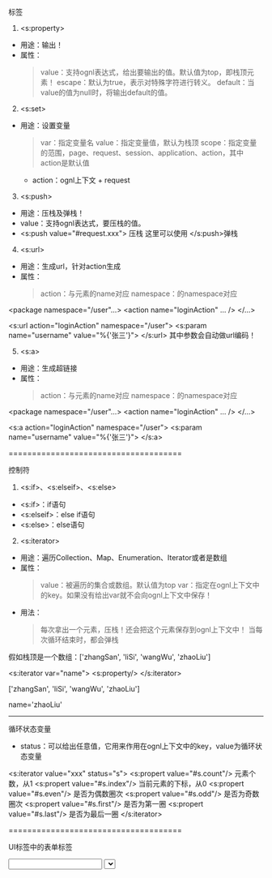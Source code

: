 标签

1. <s:property>
  * 用途：输出！
  * 属性：
    > value：支持ognl表达式，给出要输出的值。默认值为top，即栈顶元素！
    > escape：默认为true，表示对特殊字符进行转义。
    > default：当value的值为null时，将输出default的值。

2. <s:set>
  * 用途：设置变量
    > var：指定变量名
    > value：指定变量值，默认为栈顶
    > scope：指定变量的范围，page、request、session、application、action，其中action是默认值
      * action：ognl上下文 + request

3. <s:push>
  * 用途：压栈及弹栈！
  * value：支持ognl表达式，要压栈的值。
  * <s:push value="#request.xxx"> 压栈
      这里可以使用
    </s:push>弹栈

4. <s:url>
  * 用途：生成url，针对action生成
  * 属性：
    > action：与<action>元素的name对应
    > namespace：<pakcage>的namespace对应

<package namespace="/user"...>
  <action name="loginAction" ... />
</...>

<s:url action="loginAction" namespace="/user">
  <s:param name="username" value="%{'张三'}">
</s:url>
其中参数会自动做url编码！

5. <s:a>
  * 用途：生成超链接
  * 属性：
    > action：与<action>元素的name对应
    > namespace：<pakcage>的namespace对应

<package namespace="/user"...>
  <action name="loginAction" ... />
</...>

<s:a action="loginAction" namespace="/user">
  <s:param name="username" value="%{'张三'}">
</s:a>

=====================================

控制符

1. <s:if>、<s:elseif>、<s:else>
  * <s:if>：if语句
  * <s:elseif>：else if语句
  * <s:else>：else语句


2. <s:iterator>
  * 用途：遍历Collection、Map、Enumeration、Iterator或者是数组
  * 属性：
    > value：被遍历的集合或数组。默认值为top
    > var：指定在ognl上下文中的key。如果没有给出var就不会向ognl上下文中保存！
  * 用法：
    > 每次拿出一个元素，压栈！还会把这个元素保存到ognl上下文中！
    > 当每次循环结束时，都会弹栈

假如栈顶是一个数组：['zhangSan', 'liSi', 'wangWu', 'zhaoLiu']

<s:iterator var="name"> <!-- 遍历栈项元素（必须保证栈顶元素是可遍历的） --><!--没有var属性，那么不会保存到ognl上下文中，但会压栈-->
  <s:property/> <!-- 打印栈项元素，即输出zhangSan -->
</s:iterator> <!--弹栈-->


['zhangSan', 'liSi', 'wangWu', 'zhaoLiu']


name='zhaoLiu'

------------------------

循环状态变量
  * status：可以给出任意值，它用来作用在ognl上下文中的key，value为循环状态变量

<s:iterator value="xxx" status="s">
  <s:propert value="#s.count"/> 元素个数，从1
  <s:propert value="#s.index"/> 当前元素的下标，从0
  <s:propert value="#s.even"/> 是否为偶数圈次
  <s:propert value="#s.odd"/> 是否为奇数圈次
  <s:propert value="#s.first"/> 是否为第一圈
  <s:propert value="#s.last"/> 是否为最后一圈
</s:iterator>

=====================================

UI标签中的表单标签

<form>
  <input type=""...>
  <select>
</form>

1. 为什么还需要struts2的表单标签
  优点：
  * 简化代码
  * 自动数据回显（最大的优点）
  * 主题样式（我认为是缺点）

  动态标签：
  * 所有的struts2标签（包含表单标签）都需要被执行
  * struts2的表单标签最终都会被转换成html的表单标签

2. <s:form>标签
  * 对应html中的<form>标签　
  * 属性：action、namespace、theme="simple"
    > action：与<action>的name对应
    > namespace：与<package>的namespace对应
    > method：默认值为post
    > theme：默认值为xhtml

3. <s:textfield>标签
  * 对应<input type="text" .../>
  * 属性：
    > name：指定表单项的名称
    > label：用来为当前的标签项指定<label>元素
    > value：指定表单项的值
4. <s:password>标签
  * 对应<input type="password" .../>
  * 属性
    > name：指定表单项的名称
    > label：用来为当前的标签项指定<label>元素
    > value：指定表单项的值

5. <s:submit>标签
  * 对应<input type="submit" .../>
  * 属性
    > name：指定表单项的名称
    > value：指定表单项的值

<s:form action="" namespace="" theme="simple">
 用户名：<s:textfield name="username"/><br/>
 密　码：<s:password name="password"/><br/>
  <s:submit value="提交"/>
</s:form>

6. 自动回显
  * 其实自动回显就是显示当前栈顶元素
  * 例如；<s:textfield name="username"/>，即显示当前栈的username属性值！
  * 例如；<s:password name="password"/>，即显示当前栈的password属性值！注意：密码框默认不显示，需要使用showPassword="true"

7. 选择性标签
  * 下拉列表
  * 单选按钮：<s:redio>
    > name：不用解释了！
    > list：用来指定选项的！
      * List类型：显示值和实际都相同
      * Map类型：实际值为key，显示值为value
    > <s:radio list="#{'male':'男', 'female':'女'}" name="sex" />
  * 多选按钮：<s:checkboxlist>
    > name
    > list：用来指定选项
      * List类型：显示值和实际都相同
      * Map类型：实现值为key，显示值为value
    > 回显问题：
      * 只有给它数组才能正确回显
      * 在value处给出ognl，把字符串切割成字符串数组！！！
      * <s:checkboxlist value="hobby.split(',')" list="#{'cf':'吃饭', 'sj':'睡觉', 'sw':'上网', 'sk':'上课'}" name="hobby" /><br/>

  * 多选按钮：<s:select>
    > name
    > list：用来指定选项
      * List类型：显示值和实际都相同
      * Map类型：实现值为key，显示值为value
    > headerKey：指定头的实际值
    > headerValue：指定头的显示值
  
<s:form action="" namespace="" theme="simple">
 用户名：<s:textfield name="username"/><br/>
 密　码：<s:password name="password" showPassword="true"/><br/>
 性　别：<s:radio list="#{'male':'男', 'female':'女'}" name="sex" /><br/>
 爱　好：<s:checkboxlist value="hobby.split(',')" list="#{'cf':'吃饭', 'sj':'睡觉', 'sw':'上网', 'sk':'上课'}" name="hobby" /><br/>
学　历：<s:select headerKey="" headerValue="===请选择===" list="{'小学','没上过小学','什么是小学'}" name="education" /><br/>
  <s:submit value="提交"/>
</s:form>


==============================================
==============================================
==============================================

1. 每个请求都有ValueStack、ActionContext（其中一部分不是新的，还是原来的！）
2. Action每个请求创建一个Action对象！
  * Servlet是单例的！Servlet是线程不安全的！
  * 每个请求创建一个Action对象，那么每个线程都有自己的Action对象！

==============================================
==============================================
==============================================

防止表单重复提交

* 在表单页面中使用<s:token/>
* 在<action>中添加一个名为token的拦截器！
  > 这个拦截器在拦截器，它要去哪个结果呢？invalid.token
  > 我们还需要在<action>中添加一个结果，名为invalid.token
  > 错误信息国际化：struts.messages.invalid.token

-----------------

页面：form1.jsp：表单
  * 在表单中给出<s:token/>
  * 打开这个页面，查看源代码！

给出一个Action

1. 在<action>中给出token拦截器！
2. 在<action>中还要配置invalid.token的结果
3. 国际化错误信息：struts.messages.invalid.token

=========================================
=========================================
=========================================